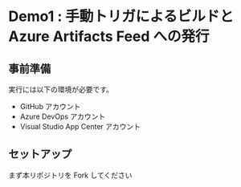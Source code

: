 # Demo1 : 手動トリガによるビルドと Azure Artifacts Feed への発行

## 事前準備

実行には以下の環境が必要です。
- GitHub アカウント
- Azure DevOps アカウント
- Visual Studio App Center アカウント

## セットアップ

まず本リポジトリを Fork してください
